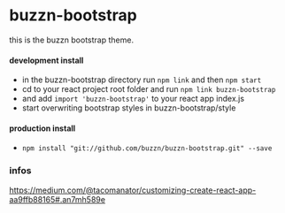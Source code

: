 # buzzn-bootstrap
this is the buzzn bootstrap theme.

#### development install
- in the buzzn-bootstrap directory run `npm link` and then `npm start`
- cd to your react project root folder and run `npm link buzzn-bootstrap`
- and add `import 'buzzn-bootstrap'` to your react app index.js
- start overwriting bootstrap styles in buzzn-bootstrap/style

#### production install
- `npm install "git://github.com/buzzn/buzzn-bootstrap.git" --save`


### infos
https://medium.com/@tacomanator/customizing-create-react-app-aa9ffb88165#.an7mh589e
